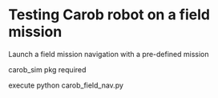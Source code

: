 # Testing Carob robot on a field mission
Launch a field mission navigation with a pre-defined mission

carob_sim pkg required

execute python carob_field_nav.py 
